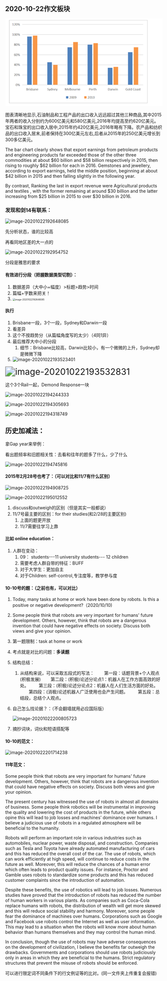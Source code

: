 ## 2020-10-22作文板块

![image-20201022192457334](https://github.com/Bertjackcai/picturedetail/blob/main/img/image-20201022192648085.png)

图表清晰地显示,石油制品和工程产品的出口收入远远超过其他三种商品,其中2015年两者的收入分别约为600亿美元和580亿美元,2016年均提高至约620亿美元。宝石和珠宝的出口收入居中,2015年约420亿美元,2016年略有下降。农产品和纺织品的出口收入居末,前者保持在300亿美元左右,后者从2015年的250亿美元增长到300多亿美元。

The bar chart clearly shows that export earnings from petroleum products and engineering products far exceeded those of the other three commodities at about \$60 billion and \$58 billion respectively in 2015, then rising to roughly \$62 billion for each in 2016. Gemstones and jewellery, according to export earnings, held the middle position, beginning at about \$42 billion in 2015 and then falling slightly in the following year.

 By contrast, Ranking the last in export revenue were Agricultural products and textiles , with the former remaining at around \$30 billion and the latter increasing from \$25 billion in 2015 to over $30 billion in 2016.

### 发现和剑14有联系：

![image-20201022192648085](https://cdn.jsdelivr.net/gh/Bertjackcai/picturedetail/img/img/image-20201022192457334.png)

先分析状态，谁的比较高

再看同地区差的大一点的

![image-20201022192954752](https://cdn.jsdelivr.net/gh/Bertjackcai/picturedetail/img/img/image-20201022192954752.png)

分段是雅思的要求

#### 有效进行分段（把握数据类型切割）：

1. 数据差异（大中小+幅度）>标题>趋势>时间  
2. 篇幅+字数来把关！
3. <img src="https://cdn.jsdelivr.net/gh/Bertjackcai/picturedetail/blob/main/img/image-20201022192457334.png" alt="image-20201022192648085" style="zoom: 50%;" />

#### 执行

1. Brisbane一段，3个一段，Sydney和Darwin一段
2. 看差异
3. 这个不按趋势分（从篇幅角度写的太少）（4同1异）
4. 最后推荐大中小的分段
   1. 细节：Brisbane比较高，Darwin比较小，有一个微微的上升，Sydney却是微微下降
5. ![image-20201022193523401](https://cdn.jsdelivr.net/gh/Bertjackcai/picturedetail/img/img/image-20201022193532831.png)

<img src="https://cdn.jsdelivr.net/gh/Bertjackcai/picturedetail/img/img/image-20201022194908725.png" alt="image-20201022193532831" style="zoom: 200%;" />

这个3个Rail一起，Demond Response一块

![image-20201022194244333](https://cdn.jsdelivr.net/gh/Bertjackcai/picturedetail/img/img/image-20201022194745816.png)

![image-20201022194305693](https://cdn.jsdelivr.net/gh/Bertjackcai/picturedetail/img/img/image-20201022195012552.png)

![image-20201022194318749](https://cdn.jsdelivr.net/gh/Bertjackcai/picturedetail/img/img/image-20201022200805723.png)

## 历史加减法：

拿Gap year来举例：

看出题频率和旧题相关性：去看和往年的题多了什么，少了什么

![image-20201022194745816](https://cdn.jsdelivr.net/gh/Bertjackcai/picturedetail/img/img/image-20201022201714238.png)

#### 2015年2月28号也考了：（可以对比和11/7有什么区别）

![image-20201022194908725](https://cdn.jsdelivr.net/gh/Bertjackcai/picturedetail/img/img/image-20201022194244333.png)

![image-20201022195012552](https://cdn.jsdelivr.net/gh/Bertjackcai/picturedetail/img/img/image-20201022194305693.png)

1. discuss和outweigh的区别（但是其实一般都说）
2. 11/7号最主要的区别：for their studies(和2/28的主要区别)
   1. 上面的题更开放
   2. 11/7需要往学习上靠

#### 比如 online  education：

1. 人群在变动：
   1. 09： students---11    university students--- 12  children
   2. 需要考虑人群自带的特征：BUFF
   3. 对于大学生：更加自主
   4. 对于Children: self-control,专注度等，教学参与度

#### 10-10号的题：（之前也有，可以对比）

1. Today, many tasks at home or work have been done by robots. Is this a positive or negative development?（2020/10/10)

2. Some people think that robots are very important for humans' future development. Others, however, think that robots are a dangerous invention that could have negative effects on society. Discuss both views and give your opinion.

3. 第一题限制：task at home or work

4. 考点就是对比的问题：**多读题**

5. 结构总结：

   1. 从结构来说，可以采取五段式的写法：
      　　第一段：话题背景+个人观点(积极发展)
         　　第二段：(积极)论述分论点1：机器人在工作方面高效的好处。
         　　第三段：(积极)论述分论点2：机器人在人们生活方面的好处。
         　　第四段：(消极)论述机器人广泛使用也会产生问题。
         　　第五段：总结段，总结个人观点。

6. 自己怎么找论据？：（不会翻墙就用必应国际版）

   ![image-20201022200805723](https://cdn.jsdelivr.net/gh/Bertjackcai/picturedetail/img/img/image-20201022194318749.png)

7. 摘抄词块，词伙和短语搭配等

#### 10-10的范文：

![image-20201022201714238](https://cdn.jsdelivr.net/gh/Bertjackcai/picturedetail/img/img/image-20201022193523401.png)

#### 11年范文：

Some people think that robots are very important for humans' future development.
Others, however, think that robots are a dangerous invention that could have negative
effects on society. Discuss both views and give your opinion.

The present century has witnessed the use of robots in almost all domains of
business. Some people think robotics will be instrumental in improving the quality
and lowering the cost of products in the future, while others opine this will lead
to job losses and machines’ dominance over humans. I believe a judicious use of
robots in a regulated atmosphere will be beneficial to the humanity.

Robots will perform an important role in various industries such as automobiles,
nuclear power, waste disposal, and construction. Companies such as Tesla and
Toyota have already automated manufacturing of cars and this has reduced the
overall cost of the car. The use of robots, which can work efficiently at high speed,
will continue to reduce costs in the future as well. Moreover, this will
reduce the chances of a human error which often leads to product quality
issues. For instance, Proctor and Gamble uses robots to standardize some
products and this has reduced customer complaints since the introduction of
automation.

Despite these benefits, the use of robotics will lead to job losses. Numerous
studies have proved that the introduction of robots has reduced the number of
human workers in various plants. As companies such as Coca-Cola replace
humans with robots, the distribution of wealth will get more skewed and this will
reduce social stability and harmony. Moreover, some people fear the dominance
of machines over humans. Corporations such as Google and Facebook use
robots control the Internet as well as user information. This may lead to a
situation when the robots will know more about human behavior than humans
themselves and they may control the human mind.

In conclusion, though the use of robots may have adverse consequences on the
development of civilization, I believe the benefits far outweigh the drawbacks.
Governments and corporations should use robots judiciously only in areas in
which they are beneficial to the humans. Strict regulatory structures that prevent
the misuse of robots should be enforced.

可以进行限定词不同条件下的行文例证等的比对。(同一文件夹上传重复会报错)